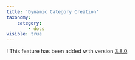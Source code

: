 ```yaml
---
title: 'Dynamic Category Creation'
taxonomy:
    category:
        - docs
visible: true
---
```


! This feature has been added with version [3.8.0](/getting-started/configuration/dynamic-category-creation).